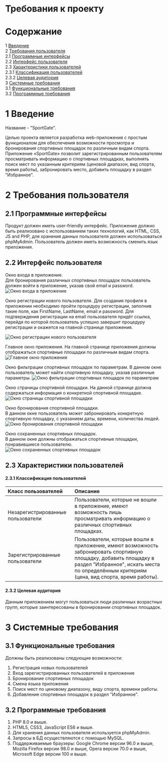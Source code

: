 ﻿# Требования к проекту

# Содержание
1 [Введение](#intro)    
2 [Требования пользователя](#user_requirements)  
  2.1 [Программные интерфейсы](#software_interfaces)  
  2.2 [Интерфейс пользователя](#user_interface)  
  2.3 [Характеристики пользователей](#user_specifications)                                                                                           
     2.3.1 [Классификация пользователей](#user_classification)                                                                                         
     2.3.2 [Целевая аудитория](#users)                                                                                                                      
 3 [Системные требования](#system_requirements)  
  3.1 [Функциональные требования](#functional_requirements)    
  3.2 [Программные требования](#software_requirements)  

<a name="intro"/>

# 1 Введение

Название - "SportGate".

Целью проекта является разработка web-приложения с простым функционалом для обеспечения возможности просмотра и бронирования спортивных площадок по различным видам спорта. Приложение «SportGate» позволит зарегистрированным пользователям просматривать информацию о спортивных площадках, выполнять поиск мест по указанным критериям (ценовой диапазон, вид спорта, время работы), забронировать место, добавить площадку в раздел "Избранное".

<a name="user_requirements"/>

# 2 Требования пользователя

<a name="software_interfaces"/>

## 2.1 Программные интерфейсы

Продукт должен иметь user-friendly интерфейс. Приложение должно быть реализовано с использованием таких технологий, как HTML, CSS, JS and PHP, для хранения данных пользователя должен использоваться phpMyAdmin. Пользователь должен иметь возможность сменить язык приложения.

<a name="user_interface"/>

## 2.2 Интерфейс пользователя
Окно входа в приложение.  
Для бронирования различных спортивных площадок пользователь должен войти в приложение, указав свой email и password.
![Окно входа в приложение](Mockup/log_in.png)

Окно регистрации нового пользователя.
Для создания профиля в приложении необходимо пройти процедуру регистрации, заполнив такие поля, как FirstName, LastName, email и password. Для подтверждения регистрации на email пользователя придёт ссылка, перейдя по которой пользователь успешно завершит процедуру регистрации и окажется на главной странице приложения.   

![Окно регистрации нового пользователя](Mockup/sign_up.png)  

Главное окно приложения. 
На главной странице приложения должны отображаться спортивные площадки по различным видам спорта. 
![Главное окно приложения](Mockup/main_page.png)  

Окно фильтрации спортивных площадок по параметрам. 
В данном окне пользователь может найти спортивную площадку, указав различные параметры. 
![Окно фильтрации спортивных площадок по параметрам](Mockup/filter.png)  

Окно страницы спортивной площадки. 
На данной странице должна содержаться информация о конкретной спортивной площадке.
![Окно страницы спортивной площадки](Mockup/site_page.png)  

Окно бронирования спортивной площадки.  
В данном окне пользователь может забронировать конкретную спортивную площадку, с указанием даты, времени, количества людей.
![Окно бронирования спортивной площадки](Mockup/booking.png)  

Окно сохраненных спортивных площадок.  
В данном окне должны отображаться спортивные площадки, понравившиеся пользователю.
![Окно сохраненных спортивных площадок](Mockup/favorities.png)  

<a name="user_specifications"/>

## 2.3 Характеристики пользователей

<a name="user_classification"/>

####  2.3.1  Классификация пользователей

| Класс пользователей | Описание |
|:---|:---|
| Незарегистрированные пользователи | Пользователи, которые не вошли в приложение, имеют возможность лишь просматривать информацию о различных спортивных площадках. |
| Зарегистрированные пользователи | Пользователи, которые вошли в приложение, имеют возможность забронировать спортивную площадку, добавить площадку в раздел "Избранное", искать места по определённым критериям (цена, вид спорта, время работы). |

<a name="users"/>

####  2.3.2  Целевая аудитория

Данным приложением могут пользоваться люди различных возрастных групп, которые заинтересованы в бронировании спортивных площадок.

<a name="system_requirements"/>

# 3 Системные требования

<a name="functional_requirements"/>

## 3.1 Функциональные требования

Должны быть реализованы следующие возможности:
1. Регистрация новых пользователей
2. Вход зарегистрированных пользователей в приложение
3. Бронирование спортивных площадок
4. Смена языка приложения
5. Поиск мест по ценовому диапазону, виду спорта, времени работы.
6. Добавление спортивных площадок в раздел "Избранное".

<a name="software_requirements"/>

## 3.2 Программные требования

1. PHP 8.0 и выше.
2. HTML5, CSS3, JavaScript ES6 и выше.
3. Для хранения данных пользователя используется phpMyAdmin.
4. Запросы в БД осуществляются с помощью MySQL.
5. Поддерживаемые браузеры: Google Chrome версии 96.0 и выше, Mozilla Firefox версии 98.0 и выше, Opera версии 70.0 и выше, Microsoft Edge версии 100 и выше.

